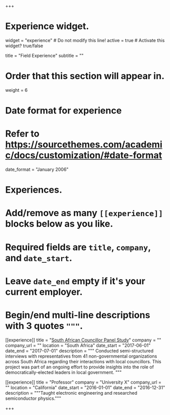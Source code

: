 +++
# Experience widget.
widget = "experience"  # Do not modify this line!
active = true  # Activate this widget? true/false

title = "Field Experience"
subtitle = ""

# Order that this section will appear in.
weight = 6

# Date format for experience
#   Refer to https://sourcethemes.com/academic/docs/customization/#date-format
date_format = "January 2006"

# Experiences.
#   Add/remove as many `[[experience]]` blocks below as you like.
#   Required fields are `title`, `company`, and `date_start`.
#   Leave `date_end` empty if it's your current employer.
#   Begin/end multi-line descriptions with 3 quotes `"""`.
[[experience]]
  title = "[South African Councillor Panel Study](https://sacopsmit.org/)"
  company = ""
  company_url = ""
  location = "South Africa"
  date_start = "2017-06-01"
  date_end = "2017-07-01"
  description = """
  Conducted semi-structured interviews with representatives from 41 non-governmental organizations across
  South Africa regarding their interactions with local councillors. This project was part of an ongoing effort
  to provide insights into the role of democratically-elected leaders in local government.
  """

[[experience]]
  title = "Professor"
  company = "University X"
  company_url = ""
  location = "California"
  date_start = "2016-01-01"
  date_end = "2016-12-31"
  description = """Taught electronic engineering and researched semiconductor physics."""

+++
